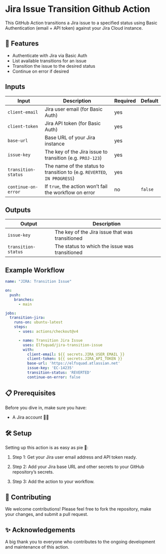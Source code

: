 # Jira Issue Transition Github Action

This GitHub Action transitions a Jira issue to a specified status using Basic Authentication (email + API token) against your Jira Cloud instance.

## 🌟 Features

- Authenticate with Jira via Basic Auth
- List available transitions for an issue
- Transition the issue to the desired status
- Continue on error if desired

## Inputs

| Input               | Description                                                                                     | Required | Default |
|---------------------|-------------------------------------------------------------------------------------------------|----------|---------|
| `client-email`      | Jira user email (for Basic Auth)                                                                | yes      |         |
| `client-token`      | Jira API token (for Basic Auth)                                                                 | yes      |         |
| `base-url`          | Base URL of your Jira instance                | yes      |         |
| `issue-key`         | The key of the Jira issue to transition (e.g. `PROJ-123`)                                        | yes      |         |
| `transition-status` | The name of the status to transition to (e.g. `REVERTED`, `IN PROGRESS`)                         | yes      |         |
| `continue-on-error` | If `true`, the action won’t fail the workflow on error                                          | no       | `false` |

## Outputs

| Output              | Description                                      |
|---------------------|--------------------------------------------------|
| `issue-key`         | The key of the Jira issue that was transitioned  |
| `transition-status` | The status to which the issue was transitioned   |

## Example Workflow

```yaml
name: "JIRA: Transition Issue"

on:
  push:
    branches:
      - main

jobs:
  transition-jira:
    runs-on: ubuntu-latest
    steps:
      - uses: actions/checkout@v4

      - name: Transition Jira Issue
        uses: Elfsquad/jira-transition-issue
        with:
          client-email: ${{ secrets.JIRA_USER_EMAIL }}
          client-token: ${{ secrets.JIRA_API_TOKEN }}
          base-url: 'https://elfsquad.atlassian.net'
          issue-key: 'EC-14235'
          transition-status: 'REVERTED'
          continue-on-error: false
```

## 📋 Prerequisites

Before you dive in, make sure you have:

- A Jira account 🧑‍💻


## 🛠 Setup

Setting up this action is as easy as pie 🍰:

1. Step 1: Get your Jira user email address and API token ready.

2. Step 2: Add your Jira base URL and other secrets to your GitHub repository’s secrets.

3. Step 3: Add the action to your workflow.

## 🤝 Contributing

We welcome contributions! Please feel free to fork the repository, make your changes, and submit a pull request.

## ✨ Acknowledgements

A big thank you to everyone who contributes to the ongoing development and maintenance of this action.
